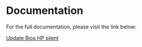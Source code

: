 # Documentation

For the full documentation, please visit the link below:

[Update Bios HP silent](https://blog.wuibaille.fr/2024/10/update-bios-hp-silent/)

